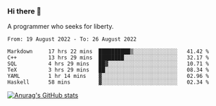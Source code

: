 ### Hi there 👋

<!--
**shejialuo/shejialuo** is a ✨ _special_ ✨ repository because its `README.md` (this file) appears on your GitHub profile.

Here are some ideas to get you started:

- 🔭 I’m currently working on ...
- 🌱 I’m currently learning ...
- 👯 I’m looking to collaborate on ...
- 🤔 I’m looking for help with ...
- 💬 Ask me about ...
- 📫 How to reach me: ...
- 😄 Pronouns: ...
- ⚡ Fun fact: ...
-->

A programmer who seeks for liberty.

<!--START_SECTION:waka-->

```text
From: 19 August 2022 - To: 26 August 2022

Markdown     17 hrs 22 mins  ██████████▒░░░░░░░░░░░░░░   41.42 %
C++          13 hrs 29 mins  ████████░░░░░░░░░░░░░░░░░   32.17 %
SQL          4 hrs 29 mins   ██▓░░░░░░░░░░░░░░░░░░░░░░   10.71 %
TeX          3 hrs 29 mins   ██░░░░░░░░░░░░░░░░░░░░░░░   08.34 %
YAML         1 hr 14 mins    ▓░░░░░░░░░░░░░░░░░░░░░░░░   02.96 %
Haskell      58 mins         ▓░░░░░░░░░░░░░░░░░░░░░░░░   02.34 %
```

<!--END_SECTION:waka-->

[![Anurag's GitHub stats](https://github-readme-stats.vercel.app/api?username=shejialuo&show_icons=true&theme=dracula)](https://github.com/anuraghazra/github-readme-stats)
